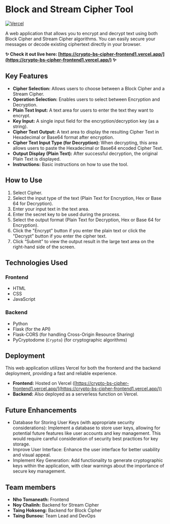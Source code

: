 # Block and Stream Cipher Tool

[![Vercel](https://vercel.com/button)](https://crypto-bs-cipher-frontend1.vercel.app/)

A web application that allows you to encrypt and decrypt text using both Block Cipher and Stream Cipher algorithms. You can easily secure your messages or decode existing ciphertext directly in your browser.

**✨ Check it out live here: [https://crypto-bs-cipher-frontend1.vercel.app/](https://crypto-bs-cipher-frontend1.vercel.app/) ✨**

## Key Features

* **Cipher Selection:** Allows users to choose between a Block Cipher and a Stream Cipher.
* **Operation Selection:** Enables users to select between Encryption and Decryption.
* **Plain Text Input:** A text area for users to enter the text they want to encrypt.
* **Key Input:** A single input field for the encryption/decryption key (as a string).
* **Cipher Text Output:** A text area to display the resulting Cipher Text in Hexadecimal or Base64 format after encryption.
* **Cipher Text Input Type (for Decryption):** When decrypting, this area allows users to paste the Hexadecimal or Base64 encoded Cipher Text.
* **Output Display (Plain Text):** After successful decryption, the original Plain Text is displayed.
* **Instructions:** Basic instructions on how to use the tool.

## How to Use

1. Select Cipher.
2. Select the input type of the text (Plain Text for Encryption, Hex or Base 64 for Decryption).
3. Enter your input text in the text area. 
4. Enter the secret key to be used during the process.
5. Select the output format (Plain Text for Decryption, Hex or Base 64 for Encryption).
6. Click the "Encrypt" button if you enter the plain text or click the "Decrypt" button if you enter the cipher text.
7. Click “Submit” to view the output result in the large text area on the right-hand side of the screen.

## Technologies Used

### Frontend

* HTML
* CSS
* JavaScript

### Backend

* Python
* Flask (for the API)
* Flask-CORS (for handling Cross-Origin Resource Sharing)
* PyCryptodome (`Crypto`) (for cryptographic algorithms)

## Deployment

This web application utilizes Vercel for both the frontend and the backend deployment, providing a fast and reliable experience.

* **Frontend:** Hosted on Vercel ([https://crypto-bs-cipher-frontend1.vercel.app/](https://crypto-bs-cipher-frontend1.vercel.app/))
* **Backend:** Also deployed as a serverless function on Vercel.

## Future Enhancements

* Database for Storing User Keys (with appropriate security considerations): Implement a database to store user keys, allowing for potential future features like user accounts and key management.  This would require careful consideration of security best practices for key storage.
* Improve User Interface: Enhance the user interface for better usability and visual appeal.
* Implement Key Generation: Add functionality to generate cryptographic keys within the application, with clear warnings about the importance of secure key management.


## Team members

* **Nho Tomaneath:** Frontend 
* **Noy Chalinh:** Backend for Stream Cipher 
* **Taing Hokseng:** Backend for Block Cipher 
* **Taing Bunsou:** Team Lead and DevOps 
